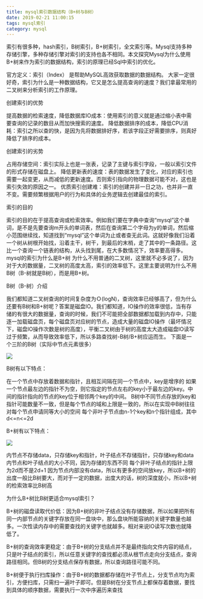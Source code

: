 ```yaml
---
title: mysql索引数据结构（B+树与B树）
date: 2019-02-21 11:00:15
tags: mysql索引
category: mysql
---
```



索引有很多种，hash索引，B树索引，B+树索引，全文索引等。Mysql支持多种存储引擎，多种存储引擎对索引的支持也各不相同。本文探究Mysql为什么使用B+树来作为索引的数据结构，索引的原理已经Sql中索引的优化。

官方定义：索引（Index） 是帮助MySQL高效获取数据的数据结构。
大家一定很好奇，索引为什么是一种数据结构，它又是怎么提高查询的速度？我们拿最常用的二叉树来分析索引的工作原理。


创建索引的优势 

提高数据的检索速度，降低数据库IO成本：使用索引的意义就是通过缩小表中需要查询的记录的数目从而加快搜索的速度。
降低数据排序的成本，降低CPU消耗：索引之所以查的快，是因为先将数据排好序，若该字段正好需要排序，则真好降低了排序的成本。

创建索引的劣势 

占用存储空间：索引实际上也是一张表，记录了主键与索引字段，一般以索引文件的形式存储在磁盘上。
降低更新表的速度：表的数据发生了变化，对应的索引也需要一起变更，从而减低的更新速度。否则索引指向的物理数据可能不对，这也是索引失效的原因之一。
优质索引创建难：索引的创建并非一日之功，也并非一直不变。需要频繁根据用户的行为和具体的业务逻辑去创建最佳的索引。


索引的目的 

索引的目的在于提高查询或检索效率。例如我们要在字典中查询“mysql”这个单词，是不是先要查询m开头的单词表，然后在查询第二个字母为y的单词，然后缩小范围继续找，知道找到“mysql”这个单词为止或者查无此词。这就好像我们沿着一个树从树根开始找，沿着主干，树干，到最后的末梢，走了其中的一条路径。这比一个查询一个链表的结构，从头找到尾，在大多数情况下，效率要高得多。
mysql的索引为什么是B+树
为什么不用普通的二叉树，这里就不必多说了，因为对于大的数据量，二叉树的高度太高，索引的效率低下。这里主要说明为什么不用B树（B-树就是B树），而是用B+树。

B树（B-树）介绍 

我们都知道二叉树查询的时间复杂度为Ｏ(logN)，查询效率已经够高了，但为什么还要有B树和B+树呢？答案是磁盘IO。我们都知道，IO操作的效率很低，当有存储的有很大的数据量，查询的时候，我们不可能把全部数据都加载到内存中，只能逐一加载磁盘页，每个磁盘页对应树的节点，造成大量的磁盘IO操作（最坏情况下，磁盘IO操作次数是树的高度），平衡二叉树由于树的高度太大造成磁盘IO读写过于频繁，从而导致效率低下，所以多路查找树-B树/B+树应运而生。
下面是一个三阶的B树（实际中节点元素很多）

![](https://www.starmoon.cloud/img/mysqlbtree.png)

B树有以下特点： 

在一个节点中存放着数据和指针，且相互间隔在同一个节点中，key是增序的
如果一个节点最左边的指针不为空，则它指定的节点左右的key小于最左边的key。中间的指针指向的节点的key位于相邻两个key的中间。
B树中不同节点存放的key和指针可能数量不一致，但是每个节点的域和上限是一致的，所以在实现中B树往往对每个节点申请同等大小的空间
每个非叶子节点由n-1个key和n个指针组成，其中d<=n<=2d

B+树有以下特点： 

![](https://www.starmoon.cloud/img/mysqlb+.png)

内节点不存储data，只存储key和指针，叶子结点不存储指针，只存储key和data
内节点和叶子结点的大小不同，因为存储的东西不同
每个非叶子结点的指针上限为2d而不是2d+1
因为节点内部没有data，所以有更多的空间放key，所以B+树的出度一般比B树要大，而对于一定的数据，出度大的话，树的深度就小，所以B+树的检索效率比B树高

为什么B+树比B树更适合mysql索引？ 

B+树的磁盘读取代价低：因为B+树的非叶子结点没有存储数据，所以如果把所有同一内部节点的关键字存放在同一盘块中，那么盘块所能容纳的关键字数量也越多。一次性读内存中的需要查找的关键字也就越多。相对来说IO读写次数也就降低了。

B+树的查询效率更稳定：由于B+树的分支结点并不是最终指向文件内容的结点，只是叶子结点的索引，所以任意关键字的查找都必须从根节点走向分支结点，查询路径相同。但B树的分支结点保存有数据，所以查询路径可能不同。

B+树便于执行扫库操作：由于B+树的数据都存储在叶子节点上，分支节点均为索引，方便扫库，只需扫一遍叶子即可。但是B树在分支节点上都保存着数据，要找到具体的顺序数据，需要执行一次中序遍历来查找

